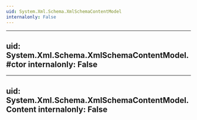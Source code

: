 ```yaml
---
uid: System.Xml.Schema.XmlSchemaContentModel
internalonly: False
---
```


---
uid: System.Xml.Schema.XmlSchemaContentModel.#ctor
internalonly: False
---

---
uid: System.Xml.Schema.XmlSchemaContentModel.Content
internalonly: False
---
